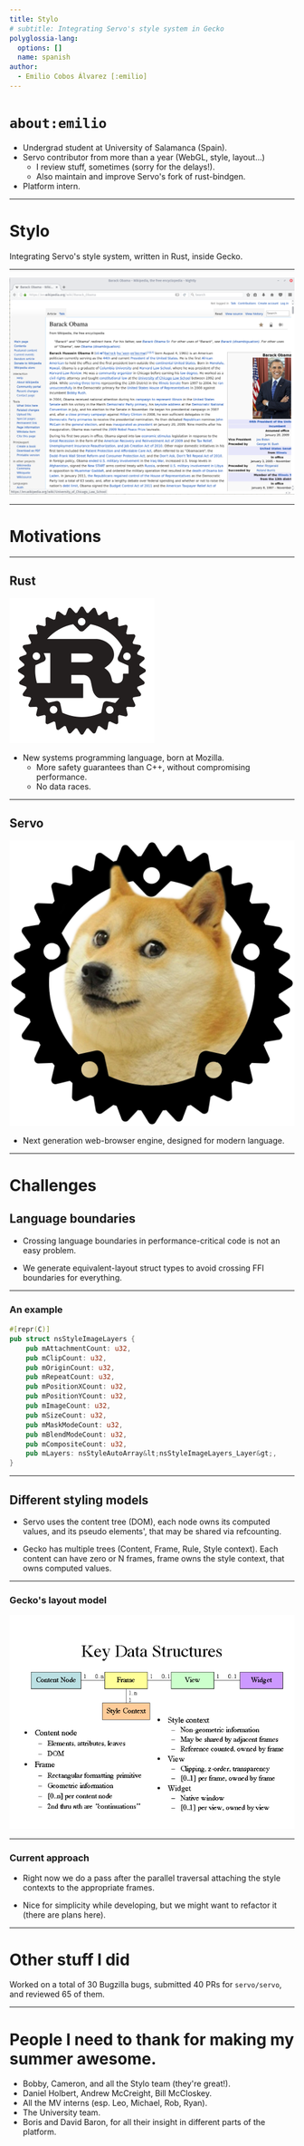 ```yaml
---
title: Stylo
# subtitle: Integrating Servo's style system in Gecko
polyglossia-lang:
  options: []
  name: spanish
author:
  - Emilio Cobos Álvarez [:emilio]
---
```


# `about:emilio`

 * Undergrad student at University of Salamanca (Spain).
 * Servo contributor from more than a year (WebGL, style, layout...)
    * I review stuff, sometimes (sorry for the delays!).
    * Also maintain and improve Servo's fork of rust-bindgen.
 * Platform intern.

---

# Stylo

 Integrating Servo's style system, written in Rust, inside Gecko.

---

![Stylo screenshot as of 28th of August of 2016](img/stylo.png)

---

# Motivations

---

## Rust

![Rust's logo](img/rust.png)

 * New systems programming language, born at Mozilla.
   * More safety guarantees than C++, without compromising performance.
   * No data races.

---

## Servo

![Servo logo](img/servo.png)

 * Next generation web-browser engine, designed for modern language.

---

# Challenges

## Language boundaries

  * Crossing language boundaries in performance-critical code is not an easy
  problem.

  * We generate equivalent-layout struct types to avoid crossing FFI boundaries
  for everything.

---

### An example

```rust
#[repr(C)]
pub struct nsStyleImageLayers {
    pub mAttachmentCount: u32,
    pub mClipCount: u32,
    pub mOriginCount: u32,
    pub mRepeatCount: u32,
    pub mPositionXCount: u32,
    pub mPositionYCount: u32,
    pub mImageCount: u32,
    pub mSizeCount: u32,
    pub mMaskModeCount: u32,
    pub mBlendModeCount: u32,
    pub mCompositeCount: u32,
    pub mLayers: nsStyleAutoArray&lt;nsStyleImageLayers_Layer&gt;,
}
```

---

## Different styling models

  * Servo uses the content tree (DOM), each node owns its computed values, and
  its pseudo elements', that may be shared via refcounting.

  * Gecko has multiple trees (Content, Frame, Rule, Style context). Each content
  can have zero or N frames, frame owns the style context, that owns computed
  values.

---

### Gecko's layout model

![Slide by Chris Waterson](img/gecko-style-overview.gif)

---

### Current approach

  * Right now we do a pass after the parallel traversal attaching the style
  contexts to the appropriate frames.

  * Nice for simplicity while developing, but we might want to refactor it
  (there are plans here).

---

# Other stuff I did

  Worked on a total of 30 Bugzilla bugs, submitted 40 PRs for `servo/servo`, and
  reviewed 65 of them.

---

# People I need to thank for making my summer awesome.

  * Bobby, Cameron, and all the Stylo team (they're great!).
  * Daniel Holbert, Andrew McCreight, Bill McCloskey.
  * All the MV interns (esp. Leo, Michael, Rob, Ryan).
  * The University team.
  * Boris and David Baron, for all their insight in different parts of the
  platform.
